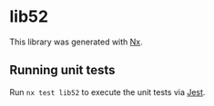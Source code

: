 # lib52

This library was generated with [Nx](https://nx.dev).

## Running unit tests

Run `nx test lib52` to execute the unit tests via [Jest](https://jestjs.io).
